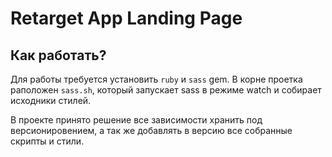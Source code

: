 # Retarget App Landing Page 

## Как работать? 

Для работы требуется установить `ruby` и `sass` gem.
В корне проетка раположен `sass.sh`, который запускает sass в режиме watch 
и собирает исходники стилей.

В проекте принято решение все зависимости хранить под версионировением, 
а так же добавлять в версию все собранные скрипты и стили.

